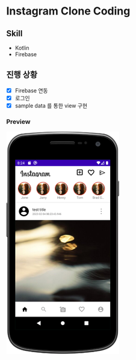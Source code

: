# Instagram Clone Coding

## Skill
- Kotlin
- Firebase

## 진행 상황
- [x] Firebase 연동
- [x] 로그인
- [x] sample data 를 통한 view 구현

### Preview
<img src="https://github.com/asci-00/instagram_clone_coding/blob/main/imgs/img.png" width="300"/>
